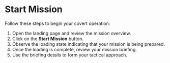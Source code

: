 # Start Mission

Follow these steps to begin your covert operation:

1. Open the landing page and review the mission overview.
2. Click on the **Start Mission** button.
3. Observe the loading state indicating that your mission is being prepared.
4. Once the loading is complete, review your mission briefing.
5. Use the briefing details to form your tactical approach.